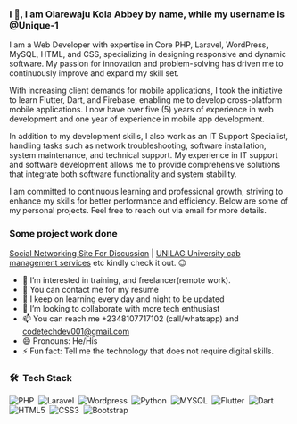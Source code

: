 ### I 👋, I am Olarewaju Kola Abbey by name, while my username is @Unique-1
I am a Web Developer with expertise in Core PHP, Laravel, WordPress, MySQL, HTML, and CSS, specializing in designing responsive and dynamic software. My passion for innovation and problem-solving has driven me to continuously improve and expand my skill set.

With increasing client demands for mobile applications, I took the initiative to learn Flutter, Dart, and Firebase, enabling me to develop cross-platform mobile applications. I now have over five (5) years of experience in web development and one year of experience in mobile app development.

In addition to my development skills, I also work as an IT Support Specialist, handling tasks such as network troubleshooting, software installation, system maintenance, and technical support. My experience in IT support and software development allows me to provide comprehensive solutions that integrate both software functionality and system stability.

I am committed to continuous learning and professional growth, striving to enhance my skills for better performance and efficiency. Below are some of my personal projects. Feel free to reach out via email for more details.

### Some project work done
[Social Networking Site For Discussion](https://hemog.000webhostapp.com/user/login.php) | [UNILAG University cab management services](http://unilagcag.000webhostapp.com/) etc
kindly check it out. 😉
- 👀 I’m interested in training, and freelancer(remote work).
- 👀 You can contact me for my resume
- 🌱 I keep on learning every day and night to be updated
- 💞️ I’m looking to collaborate with more tech enthusiast
- 📫 You can reach me +2348107717102 (call/whatsapp) and codetechdev001@gmail.com
- 😄 Pronouns: He/His
- ⚡ Fun fact: Tell me the technology that does not require digital skills.


### 🛠 &nbsp;Tech Stack

![PHP](https://img.shields.io/badge/-PHP-05122A?style=flat&logo=php)&nbsp;
![Laravel](https://img.shields.io/badge/-Laravel-05122A?style=flat&logo=laravel)&nbsp;
![Wordpress](https://img.shields.io/badge/-Wordpress-05122A?style=flat&logo=wordpress)&nbsp;
![Python](https://img.shields.io/badge/-Python-05122A?style=flat&logo=python)&nbsp;
![MYSQL](https://img.shields.io/badge/-Mysql-05122A?style=flat&logo=mysql)&nbsp;
![Flutter](https://img.shields.io/badge/-Flutter-05122A?style=flat&logo=flutter)&nbsp;
![Dart](https://img.shields.io/badge/-Dart-05122A?style=flat&logo=dart)&nbsp;
![HTML5](https://img.shields.io/badge/-Html5-05122A?style=flat&logo=html5)&nbsp;
![CSS3](https://img.shields.io/badge/-Css3-05122A?style=flat&logo=css3)&nbsp;
![Bootstrap](https://img.shields.io/badge/-Bootstrap-05122A?style=flat&logo=bootstrap&logoColor=bootstrap)&nbsp;


<!---
Unique-1/Unique-1 is a ✨ special ✨ repository because its `README.md` (this file) appears on your GitHub profile.
You can click the Preview link to take a look at your changes.
--->
